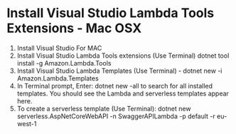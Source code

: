 # Install Visual Studio Lambda Tools Extensions - Mac OSX

1. Install Visual Studio For MAC
2. Install Visual Studio Lambda Tools extensions (Use Terminal) dotnet tool install -g Amazon.Lambda.Tools
3. Install Visual Studio Lambda Templates (Use Terminal) - dotnet new -i Amazon.Lambda.Templates
4. In Terminal prompt, Enter: dotnet new -all to search for all installed templates. You should see the Lambda and serverless templates appear here.
5. To create a serverless template (Use Terminal): dotnet new serverless.AspNetCoreWebAPI -n SwaggerAPILambda -p default -r eu-west-1